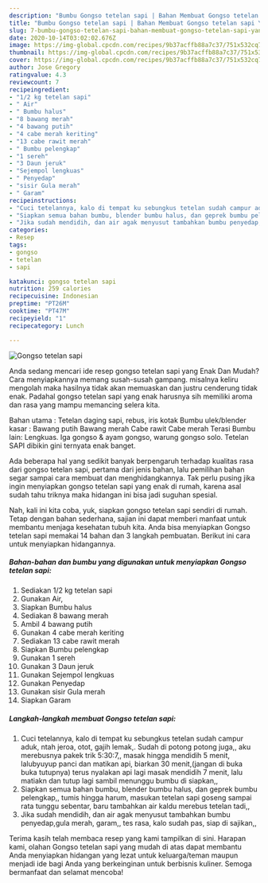 ```yaml
---
description: "Bumbu Gongso tetelan sapi | Bahan Membuat Gongso tetelan sapi Yang Sempurna"
title: "Bumbu Gongso tetelan sapi | Bahan Membuat Gongso tetelan sapi Yang Sempurna"
slug: 7-bumbu-gongso-tetelan-sapi-bahan-membuat-gongso-tetelan-sapi-yang-sempurna
date: 2020-10-14T03:02:02.676Z
image: https://img-global.cpcdn.com/recipes/9b37acffb88a7c37/751x532cq70/gongso-tetelan-sapi-foto-resep-utama.jpg
thumbnail: https://img-global.cpcdn.com/recipes/9b37acffb88a7c37/751x532cq70/gongso-tetelan-sapi-foto-resep-utama.jpg
cover: https://img-global.cpcdn.com/recipes/9b37acffb88a7c37/751x532cq70/gongso-tetelan-sapi-foto-resep-utama.jpg
author: Jose Gregory
ratingvalue: 4.3
reviewcount: 7
recipeingredient:
- "1/2 kg tetelan sapi"
- " Air"
- " Bumbu halus"
- "8 bawang merah"
- "4 bawang putih"
- "4 cabe merah keriting"
- "13 cabe rawit merah"
- " Bumbu pelengkap"
- "1 sereh"
- "3 Daun jeruk"
- "Sejempol lengkuas"
- " Penyedap"
- "sisir Gula merah"
- " Garam"
recipeinstructions:
- "Cuci tetelannya, kalo di tempat ku sebungkus tetelan sudah campur aduk, ntah jeroa, otot, gajih lemak,. Sudah di potong potong juga,, aku merebusnya pakek trik 5:30:7,, masak hingga mendidih 5 menit, lalubyuyup panci dan matikan api, biarkan 30 menit,(jangan di buka buka tutupnya) terus nyalakan api lagi masak mendidih 7 menit, lalu matiakn dan tutup lagi sambil menunggu bumbu di siapkan,,"
- "Siapkan semua bahan bumbu, blender bumbu halus, dan geprek bumbu pelengkap,, tumis hingga harum, masukan tetelan sapi goseng sampai rata tunggu sebentar, baru tambahkan air kaldu merebus tetelan tadi,,"
- "Jika sudah mendidih, dan air agak menyusut tambahkan bumbu penyedap,gula merah, garam,, tes rasa, kalo sudah pas, siap di sajikan,,"
categories:
- Resep
tags:
- gongso
- tetelan
- sapi

katakunci: gongso tetelan sapi 
nutrition: 259 calories
recipecuisine: Indonesian
preptime: "PT26M"
cooktime: "PT47M"
recipeyield: "1"
recipecategory: Lunch

---
```



![Gongso tetelan sapi](https://img-global.cpcdn.com/recipes/9b37acffb88a7c37/751x532cq70/gongso-tetelan-sapi-foto-resep-utama.jpg)

Anda sedang mencari ide resep gongso tetelan sapi yang Enak Dan Mudah? Cara menyiapkannya memang susah-susah gampang. misalnya keliru mengolah maka hasilnya tidak akan memuaskan dan justru cenderung tidak enak. Padahal gongso tetelan sapi yang enak harusnya sih memiliki aroma dan rasa yang mampu memancing selera kita.

Bahan utama : Tetelan daging sapi, rebus, iris kotak Bumbu ulek/blender kasar : Bawang putih Bawang merah Cabe rawit Cabe merah Terasi Bumbu lain: Lengkuas. Iga gongso &amp; ayam gongso, warung gongso solo. Tetelan SAPI dibikin gini ternyata enak banget.

Ada beberapa hal yang sedikit banyak berpengaruh terhadap kualitas rasa dari gongso tetelan sapi, pertama dari jenis bahan, lalu pemilihan bahan segar sampai cara membuat dan menghidangkannya. Tak perlu pusing jika ingin menyiapkan gongso tetelan sapi yang enak di rumah, karena asal sudah tahu triknya maka hidangan ini bisa jadi suguhan spesial.


Nah, kali ini kita coba, yuk, siapkan gongso tetelan sapi sendiri di rumah. Tetap dengan bahan sederhana, sajian ini dapat memberi manfaat untuk membantu menjaga kesehatan tubuh kita. Anda bisa menyiapkan Gongso tetelan sapi memakai 14 bahan dan 3 langkah pembuatan. Berikut ini cara untuk menyiapkan hidangannya.

<!--inarticleads1-->

##### Bahan-bahan dan bumbu yang digunakan untuk menyiapkan Gongso tetelan sapi:

1. Sediakan 1/2 kg tetelan sapi
1. Gunakan  Air,
1. Siapkan  Bumbu halus
1. Sediakan 8 bawang merah
1. Ambil 4 bawang putih
1. Gunakan 4 cabe merah keriting
1. Sediakan 13 cabe rawit merah
1. Siapkan  Bumbu pelengkap
1. Gunakan 1 sereh
1. Gunakan 3 Daun jeruk
1. Gunakan Sejempol lengkuas
1. Gunakan  Penyedap
1. Gunakan sisir Gula merah
1. Siapkan  Garam




<!--inarticleads2-->

##### Langkah-langkah membuat Gongso tetelan sapi:

1. Cuci tetelannya, kalo di tempat ku sebungkus tetelan sudah campur aduk, ntah jeroa, otot, gajih lemak,. Sudah di potong potong juga,, aku merebusnya pakek trik 5:30:7,, masak hingga mendidih 5 menit, lalubyuyup panci dan matikan api, biarkan 30 menit,(jangan di buka buka tutupnya) terus nyalakan api lagi masak mendidih 7 menit, lalu matiakn dan tutup lagi sambil menunggu bumbu di siapkan,,
1. Siapkan semua bahan bumbu, blender bumbu halus, dan geprek bumbu pelengkap,, tumis hingga harum, masukan tetelan sapi goseng sampai rata tunggu sebentar, baru tambahkan air kaldu merebus tetelan tadi,,
1. Jika sudah mendidih, dan air agak menyusut tambahkan bumbu penyedap,gula merah, garam,, tes rasa, kalo sudah pas, siap di sajikan,,




Terima kasih telah membaca resep yang kami tampilkan di sini. Harapan kami, olahan Gongso tetelan sapi yang mudah di atas dapat membantu Anda menyiapkan hidangan yang lezat untuk keluarga/teman maupun menjadi ide bagi Anda yang berkeinginan untuk berbisnis kuliner. Semoga bermanfaat dan selamat mencoba!

